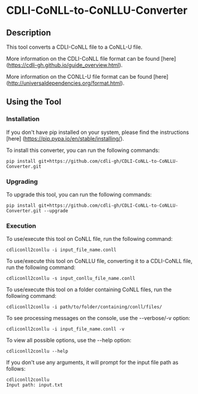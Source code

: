 # CDLI-CoNLL-to-CoNLLU-Converter

## Description
This tool converts a CDLI-CoNLL file to a CoNLL-U file.

More information on the CDLI-CoNLL file format can be found [here] (https://cdli-gh.github.io/guide_overview.html).

More information on the CONLL-U file format can be found [here] (http://universaldependencies.org/format.html).

## Using the Tool 

### Installation
If you don't have pip installed on your system, please find the instructions [here] (https://pip.pypa.io/en/stable/installing/).

To install this converter, you can run the following commands:

```
pip install git+https://github.com/cdli-gh/CDLI-CoNLL-to-CoNLLU-Converter.git
```

### Upgrading
To upgrade this tool, you can run the following commands:

```
pip install git+https://github.com/cdli-gh/CDLI-CoNLL-to-CoNLLU-Converter.git --upgrade
```

### Execution
To use/execute this tool on CoNLL file, run the following command:

```
cdliconll2conllu -i input_file_name.conll
```

To use/execute this tool on CoNLLU file, converting it to a CDLI-CoNLL file, run the following command:


```
cdliconll2conllu -s input_conllu_file_name.conll
```

To use/execute this tool on a folder containing CoNLL files, run the following command:

```
cdliconll2conllu -i path/to/folder/containing/conll/files/
```

To see processing messages on the console, use the --verbose/-v option:
```
cdliconll2conllu -i input_file_name.conll -v
```

To view all possible options, use the --help option:
```
cdliconll2conllu --help
```
If you don't use any arguments, it will prompt for the input file path as follows:
```
cdliconll2conllu
Input path: input.txt
```
